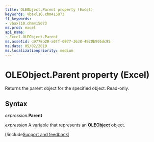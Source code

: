 ```yaml
---
title: OLEObject.Parent property (Excel)
keywords: vbaxl10.chm415073
f1_keywords:
- vbaxl10.chm415073
ms.prod: excel
api_name:
- Excel.OLEObject.Parent
ms.assetid: d9778b20-a0ff-0977-3638-4920b905dc95
ms.date: 05/02/2019
ms.localizationpriority: medium
---
```



# OLEObject.Parent property (Excel)

Returns the parent object for the specified object. Read-only.


## Syntax

_expression_.**Parent**

_expression_ A variable that represents an **[OLEObject](Excel.OLEObject.md)** object.



[!include[Support and feedback](~/includes/feedback-boilerplate.md)]